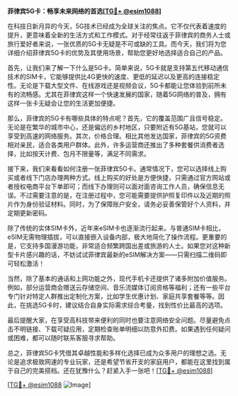 **菲律宾5G卡：畅享未来网络的首选[[TG💪+ @esim1088](https://t.me/s/esim1088)]**

在科技日新月异的今天，5G技术已经成为全球关注的焦点。它不仅代表着速度的提升，更意味着全新的生活方式和工作模式。对于经常往返于菲律宾的商务人士或旅行爱好者来说，一张优质的5G卡无疑是不可或缺的工具。而今天，我们将为您详细介绍菲律宾5G卡的优势及其使用场景，帮助您更好地选择适合自己的产品。

首先，让我们来了解一下什么是5G卡。简单来说，5G卡就是支持第五代移动通信技术的SIM卡，它能够提供比4G更快的速度、更低的延迟以及更高的连接稳定性。无论是下载大型文件、在线游戏还是视频会议，5G卡都能让您体验到前所未有的流畅感。尤其在菲律宾这样一个快速发展的国家，随着5G网络的普及，拥有这样一张卡无疑会让您的生活更加便捷。

那么，菲律宾的5G卡有哪些具体的特点呢？首先，它的覆盖范围广且信号稳定。无论是在繁华的城市中心，还是偏远的乡村地区，只要附近有5G基站，您就可以享受到高速的网络服务。其次，价格合理。相比其他发达国家，菲律宾的5G资费相对亲民，适合各类用户群体。此外，许多运营商还推出了多种套餐供消费者选择，比如按天计费、包月不限量等，满足不同需求。

接下来，我们来看看如何注册一张菲律宾5G卡。通常情况下，您可以选择线上购买或者线下门店办理两种方式。线上购买的好处是方便快捷，只需通过官方网站或者授权电商平台下单即可；而线下办理则可以面对面咨询工作人员，确保信息无误。不过需要注意的是，在注册过程中，您可能需要提供护照复印件以及近期的照片作为身份验证材料。同时，为了保障账户安全，请务必妥善保管好个人资料，并定期更新密码。

除了传统的实体SIM卡外，近年来eSIM卡也逐渐流行起来。与普通SIM卡相比，eSIM无需物理插拔，可以直接嵌入设备内部，极大地简化了操作流程。更重要的是，它支持多国漫游功能，非常适合频繁跨国出差或旅游的人士。如果您对这种新型卡片感兴趣的话，不妨试试菲律宾最新的eSIM解决方案——只需扫描二维码即可轻松激活！

当然，除了基本的通话和上网功能之外，现代手机卡还提供了诸多附加价值服务。例如，部分运营商会赠送云存储空间、音乐流媒体订阅资格等福利；还有一些平台专门针对特定人群推出定制化方案，比如学生优惠计划、家庭共享套餐等等。因此，在挑选5G卡时，建议结合自身实际需求综合考量，找到性价比最高的选项。

最后提醒大家，在享受高科技带来便利的同时也要注意网络安全问题。尽量避免点击不明链接、下载可疑应用，定期检查账单明细以防意外扣费。如果遇到任何疑问或困难，都可以随时联系客服寻求帮助。

总之，菲律宾5G卡凭借其卓越性能和多样化选择已成为众多用户的理想之选。无论是追求极致网速的专业玩家，还是希望节省开支的家庭用户，都能在这里找到属于自己的完美搭档。还在犹豫什么？赶紧入手一张吧！[[TG💪+ @esim1088](https://t.me/s/esim1088)]

[[TG💪+ @esim1088](https://t.me/s/esim1088) ![Image](https://i.postimg.cc/4NQfJmqS/Snipaste-2025-05-13-00-14-12.png)]